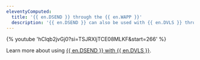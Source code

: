 ```yaml
---
eleventyComputed:
  title: '{{ en.DSEND }} through the {{ en.WAPP }}'
  description: '{{ en.DSEND }} can also be used with {{ en.DVLS }} through the {{ en.WAPP }}.'
---
```

{% youtube 'hClqb2jvGj0?si=TSJRXljTCE08MLKF&amp;start=266' %}

Learn more about using [{{ en.DSEND }} with {{ en.DVLS }}](/server/send/).